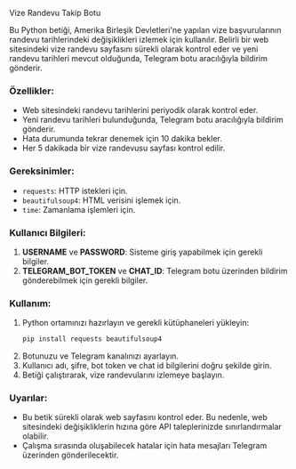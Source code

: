 
Vize Randevu Takip Botu

Bu Python betiği, Amerika Birleşik Devletleri'ne yapılan vize başvurularının randevu tarihlerindeki değişiklikleri izlemek için kullanılır.
Belirli bir web sitesindeki vize randevu sayfasını sürekli olarak kontrol eder ve yeni randevu tarihleri mevcut olduğunda, Telegram botu aracılığıyla bildirim gönderir.

### Özellikler:
- Web sitesindeki randevu tarihlerini periyodik olarak kontrol eder.
- Yeni randevu tarihleri bulunduğunda, Telegram botu aracılığıyla bildirim gönderir.
- Hata durumunda tekrar denemek için 10 dakika bekler.
- Her 5 dakikada bir vize randevusu sayfası kontrol edilir.

### Gereksinimler:
- `requests`: HTTP istekleri için.
- `beautifulsoup4`: HTML verisini işlemek için.
- `time`: Zamanlama işlemleri için.

### Kullanıcı Bilgileri:
1. **USERNAME** ve **PASSWORD**: Sisteme giriş yapabilmek için gerekli bilgiler.
2. **TELEGRAM_BOT_TOKEN** ve **CHAT_ID**: Telegram botu üzerinden bildirim gönderebilmek için gerekli bilgiler.

### Kullanım:
1. Python ortamınızı hazırlayın ve gerekli kütüphaneleri yükleyin:
   ```bash
   pip install requests beautifulsoup4
   ```
2. Botunuzu ve Telegram kanalınızı ayarlayın.
3. Kullanıcı adı, şifre, bot token ve chat id bilgilerini doğru şekilde girin.
4. Betiği çalıştırarak, vize randevularını izlemeye başlayın.

### Uyarılar:
- Bu betik sürekli olarak web sayfasını kontrol eder. Bu nedenle, web sitesindeki değişikliklerin hızına göre API taleplerinizde sınırlandırmalar olabilir.
- Çalışma sırasında oluşabilecek hatalar için hata mesajları Telegram üzerinden gönderilecektir.

